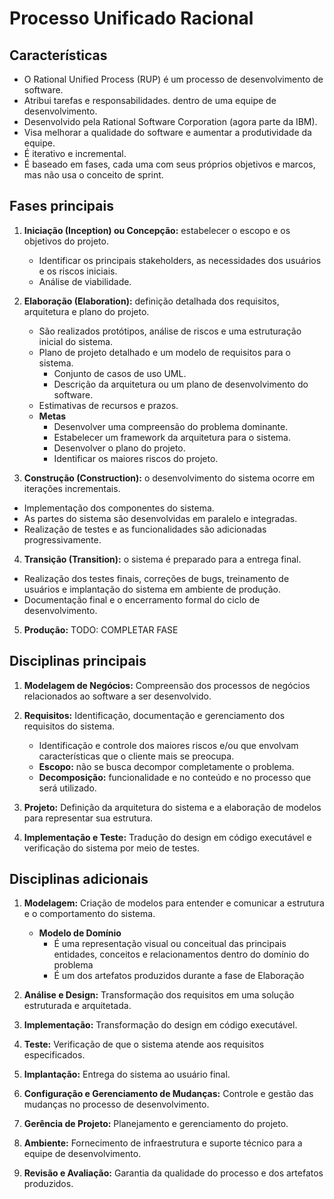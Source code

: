 # Processo Unificado Racional

## Características

- O Rational Unified Process (RUP) é um processo de desenvolvimento de software.
- Atribui tarefas e responsabilidades. dentro de uma equipe de desenvolvimento.
- Desenvolvido pela Rational Software Corporation (agora parte da IBM).
- Visa melhorar a qualidade do software e aumentar a produtividade da equipe.
- É iterativo e incremental.
- É baseado em fases, cada uma com seus próprios objetivos e marcos, mas não usa o conceito de sprint.

## Fases principais

1. **Iniciação (Inception) ou Concepção:** estabelecer o escopo e os objetivos do projeto.

   - Identificar os principais stakeholders, as necessidades dos usuários e os riscos iniciais.
   - Análise de viabilidade.

2. **Elaboração (Elaboration):** definição detalhada dos requisitos, arquitetura e plano do projeto.

   - São realizados protótipos, análise de riscos e uma estruturação inicial do sistema.
   - Plano de projeto detalhado e um modelo de requisitos para o sistema.
     - Conjunto de casos de uso UML.
     - Descrição da arquitetura ou um plano de desenvolvimento do software.
   - Estimativas de recursos e prazos.
   - **Metas**
     - Desenvolver uma compreensão do problema dominante.
     - Estabelecer um framework da arquitetura para o sistema.
     - Desenvolver o plano do projeto.
     - Identificar os maiores riscos do projeto.

3. **Construção (Construction):** o desenvolvimento do sistema ocorre em iterações incrementais.

- Implementação dos componentes do sistema.
- As partes do sistema são desenvolvidas em paralelo e integradas.
- Realização de testes e as funcionalidades são adicionadas progressivamente.

4. **Transição (Transition):** o sistema é preparado para a entrega final.

- Realização dos testes finais, correções de bugs, treinamento de usuários e implantação do sistema em ambiente de produção.
- Documentação final e o encerramento formal do ciclo de desenvolvimento.

5. **Produção:** TODO: COMPLETAR FASE

## Disciplinas principais

1. **Modelagem de Negócios:** Compreensão dos processos de negócios relacionados ao software a ser desenvolvido.

2. **Requisitos:** Identificação, documentação e gerenciamento dos requisitos do sistema.

   - Identificação e controle dos maiores riscos e/ou que envolvam características que o cliente mais se preocupa.
   - **Escopo:** não se busca decompor completamente o problema.
   - **Decomposição:** funcionalidade e no conteúdo e no processo que será utilizado.

3. **Projeto:** Definição da arquitetura do sistema e a elaboração de modelos para representar sua estrutura.

4. **Implementação e Teste:** Tradução do design em código executável e verificação do sistema por meio de testes.

## Disciplinas adicionais

1. **Modelagem:** Criação de modelos para entender e comunicar a estrutura e o comportamento do sistema.

   - **Modelo de Domínio**
     - É uma representação visual ou conceitual das principais entidades, conceitos e relacionamentos dentro do domínio do problema
     - É um dos artefatos produzidos durante a fase de Elaboração

2. **Análise e Design:** Transformação dos requisitos em uma solução estruturada e arquitetada.

3. **Implementação:** Transformação do design em código executável.

4. **Teste:** Verificação de que o sistema atende aos requisitos especificados.

5. **Implantação:** Entrega do sistema ao usuário final.

6. **Configuração e Gerenciamento de Mudanças:** Controle e gestão das mudanças no processo de desenvolvimento.

7. **Gerência de Projeto:** Planejamento e gerenciamento do projeto.

8. **Ambiente:** Fornecimento de infraestrutura e suporte técnico para a equipe de desenvolvimento.

9. **Revisão e Avaliação:** Garantia da qualidade do processo e dos artefatos produzidos.
